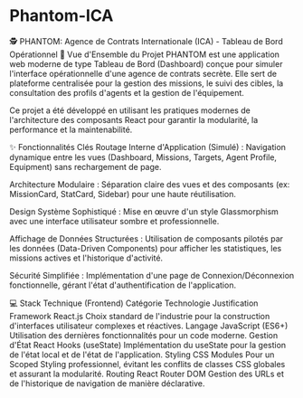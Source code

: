 # Phantom-ICA
🕵️ PHANTOM: Agence de Contrats Internationale (ICA) - Tableau de Bord Opérationnel
🚀 Vue d'Ensemble du Projet
PHANTOM est une application web moderne de type Tableau de Bord (Dashboard) conçue pour simuler l'interface opérationnelle d'une agence de contrats secrète. Elle sert de plateforme centralisée pour la gestion des missions, le suivi des cibles, la consultation des profils d'agents et la gestion de l'équipement.

Ce projet a été développé en utilisant les pratiques modernes de l'architecture des composants React pour garantir la modularité, la performance et la maintenabilité.

✨ Fonctionnalités Clés
Routage Interne d'Application (Simulé) : Navigation dynamique entre les vues (Dashboard, Missions, Targets, Agent Profile, Equipment) sans rechargement de page.

Architecture Modulaire : Séparation claire des vues et des composants (ex: MissionCard, StatCard, Sidebar) pour une haute réutilisation.

Design Système Sophistiqué : Mise en œuvre d'un style Glassmorphism avec une interface utilisateur sombre et professionnelle.

Affichage de Données Structurées : Utilisation de composants pilotés par les données (Data-Driven Components) pour afficher les statistiques, les missions actives et l'historique d'activité.

Sécurité Simplifiée : Implémentation d'une page de Connexion/Déconnexion fonctionnelle, gérant l'état d'authentification de l'application.

💻 Stack Technique (Frontend)
Catégorie	Technologie	Justification
Framework	React.js	Choix standard de l'industrie pour la construction d'interfaces utilisateur complexes et réactives.
Langage	JavaScript (ES6+)	Utilisation des dernières fonctionnalités pour un code moderne.
Gestion d'État	React Hooks (useState)	Implémentation du useState pour la gestion de l'état local et de l'état de l'application.
Styling	CSS Modules	Pour un Scoped Styling professionnel, évitant les conflits de classes CSS globales et assurant la modularité.
Routing	React Router DOM	Gestion des URLs et de l'historique de navigation de manière déclarative.
